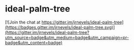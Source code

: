 # ideal-palm-tree

[![Join the chat at https://gitter.im/jrnevels/ideal-palm-tree](https://badges.gitter.im/jrnevels/ideal-palm-tree.svg)](https://gitter.im/jrnevels/ideal-palm-tree?utm_source=badge&utm_medium=badge&utm_campaign=pr-badge&utm_content=badge)